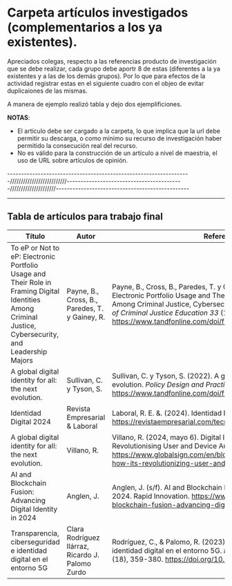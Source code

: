 # Carpeta artículos investigados (complementarios a los ya existentes).

Apreciados colegas, respecto a las referencias producto de investigación que se debe realizar, cada grupo debe aportr 8 de estas (diferentes a la ya existentes y a las de los demás grupos). Por lo que para efectos de la actividad registrar estas en el siguiente cuadro con el objeo de evitar duplicaiones de las mismas.

A manera de ejemplo realizó tabla y dejo dos ejemplificiones.

**NOTAS**: 
- El artículo debe ser cargado a la carpeta, lo que implica que la url debe permitir su descarga, o como mínimo su recurso de investigación haber permitido la consecución real del recurso. 
- No es válido para la construcción de un artículo a nivel de maestria,  el uso de URL sobre artículos de opinión. 

------------------------------------------------------------------//////////////////////////------------------------------------------/////////////////////------------------------------------------------
__________________________________________________________________________________________________________________________________________
## Tabla de artículos para trabajo final

| Título                                 | Autor                   | Referencia APA 7                                  | URL                  | Grupo  |
|----------------------------------------|-------------------------|---------------------------------------------------|----------------------|--------|
| To eP or Not to eP: Electronic Portfolio Usage and Their Role in Framing Digital Identities Among Criminal Justice, Cybersecurity, and Leadership Majors| Payne, B., Cross, B., Paredes, T. y Gainey, R.| Payne, B., Cross, B., Paredes, T. y Gainey, R. (2021). To eP or Not to eP: Electronic Portfolio Usage and Their Role in Framing Digital Identities Among Criminal Justice, Cybersecurity, and Leadership Majors. _Journal of Criminal Justice Education 33_ (1), 41-57. Disponible en https://www.tandfonline.com/doi/full/10.1080/10511253.2021.1948086| https://www.tandfonline.com/doi/full/10.1080/10511253.2021.1948086| 3|
| A global digital identity for all: the next evolution.| Sullivan, C. y Tyson, S.| Sullivan, C. y Tyson, S. (2022). A global digital identity for all: the next evolution. _Policy Design and Practice, 6_ (4), 433-445. Disponible en https://www.tandfonline.com/doi/full/10.1080/25741292.2023.2267867| [https://www.tandfonline.com/doi/full/10.1080/10511253.2021.1948086](https://www.tandfonline.com/doi/full/10.1080/25741292.2023.2267867)| 3|
| Identidad Digital 2024| Revista Empresarial & Laboral| Laboral, R. E. &. (2024). Identidad Digital 2024. https://revistaempresarial.com/tecnologia/identidad-digital-2024/| https://revistaempresarial.com/tecnologia/identidad-digital-2024/ | 3|
| A global digital identity for all: the next evolution.| Villano, R.| Villano, R. (2024, mayo 6). Digital Identity Management: How It’s Revolutionising User and Device Authentication. GlobalSign by GMO. https://www.globalsign.com/en/blog/sg/digital-identity-management-how-its-revolutionizing-user-and-device-authentication| https://www.globalsign.com/en/blog/sg/digital-identity-management-how-its-revolutionizing-user-and-device-authentication| 3|
| AI and Blockchain Fusion: Advancing Digital Identity in 2024| Anglen, J.| Anglen, J. (s/f). AI and Blockchain Fusion: Advancing Digital Identity in 2024. Rapid Innovation. https://www.rapidinnovation.io/post/ai-and-blockchain-fusion-advancing-digital-identity-in-2024| https://www.rapidinnovation.io/post/ai-and-blockchain-fusion-advancing-digital-identity-in-2024| 3|
| Transparencia, ciberseguridad e identidad digital en el entorno 5G | Clara Rodríguez Ilárraz, Ricardo J. Palomo Zurdo | Rodríguez, C., & Palomo, R. (2023). Transparencia, ciberseguridad e identidad digital  en el entorno 5G. *Revista Española de la Transparencia*, (18), 359-380.  https://doi.org/10.51915/ret.298 | https://revistatransparencia.com/ojs/index.php/ret/article/view/298/383 | 2 |
